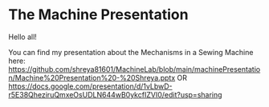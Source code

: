 # The Machine Presentation

Hello all! 

You can find my presentation about the Mechanisms in a Sewing Machine here:
https://github.com/shreya81601/MachineLab/blob/main/machinePresentation/Machine%20Presentation%20-%20Shreya.pptx
OR
https://docs.google.com/presentation/d/1vLbwD-r5E38QheziruQmxeOsUDLN644wB0ykcfIZVI0/edit?usp=sharing
